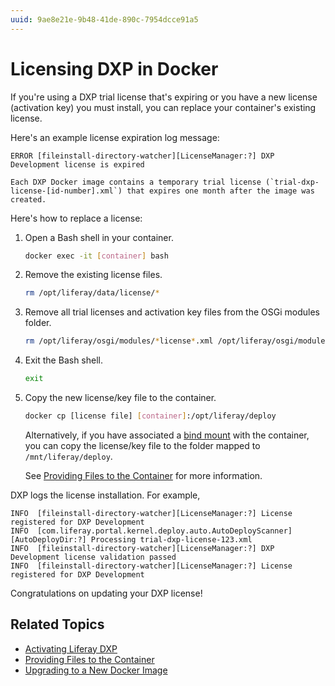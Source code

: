 ```yaml
---
uuid: 9ae8e21e-9b48-41de-890c-7954dcce91a5
---
```

# Licensing DXP in Docker

If you're using a DXP trial license that's expiring or you have a new license (activation key) you must install, you can replace your container's existing license.

Here's an example license expiration log message:

```
ERROR [fileinstall-directory-watcher][LicenseManager:?] DXP Development license is expired
```

```{note}
Each DXP Docker image contains a temporary trial license (`trial-dxp-license-[id-number].xml`) that expires one month after the image was created.
```

Here's how to replace a license:

1. Open a Bash shell in your container.

    ```bash
    docker exec -it [container] bash
    ```

1. Remove the existing license files.

    ```bash
    rm /opt/liferay/data/license/*
    ```

1. Remove all trial licenses and activation key files from the OSGi modules folder.

    ```bash
    rm /opt/liferay/osgi/modules/*license*.xml /opt/liferay/osgi/modules/*activation*.xml
    ```

1. Exit the Bash shell.

    ```bash
    exit
    ```

1. Copy the new license/key file to the container.

    ```bash
    docker cp [license file] [container]:/opt/liferay/deploy
    ```

    Alternatively, if you have associated a [bind mount](./providing-files-to-the-container.md) with the container, you can copy the license/key file to the folder mapped to `/mnt/liferay/deploy`.

    See [Providing Files to the Container](./providing-files-to-the-container.md) for more information.

DXP logs the license installation. For example,

```
INFO  [fileinstall-directory-watcher][LicenseManager:?] License registered for DXP Development
INFO  [com.liferay.portal.kernel.deploy.auto.AutoDeployScanner][AutoDeployDir:?] Processing trial-dxp-license-123.xml
INFO  [fileinstall-directory-watcher][LicenseManager:?] DXP Development license validation passed
INFO  [fileinstall-directory-watcher][LicenseManager:?] License registered for DXP Development
```

Congratulations on updating your DXP license!

## Related Topics

* [Activating Liferay DXP](../../setting-up-liferay/activating-liferay-dxp.md)
* [Providing Files to the Container](./providing-files-to-the-container.md)
* [Upgrading to a New Docker Image](./upgrading-to-a-new-docker-image.md)
